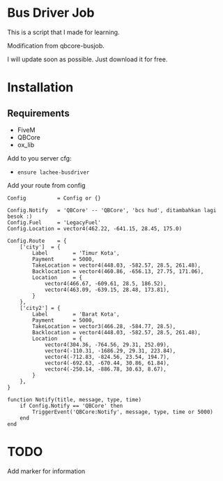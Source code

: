 # Bus Driver Job

This is a script that I made for learning.

Modification from qbcore-busjob.

I will update soon as possible. Just download it for free.

# Installation
## Requirements
- FiveM
- QBCore
- ox_lib

Add to you server cfg:
- `ensure lachee-busdriver`

Add your route from config

```
Config          = Config or {}

Config.Notify   = 'QBCore' -- 'QBCore', 'bcs hud', ditambahkan lagi besok :)
Config.Fuel     = 'LegacyFuel'
Config.Location = vector4(462.22, -641.15, 28.45, 175.0)

Config.Route    = {
    ['city']  = {
        Label        = 'Timur Kota',
        Payment      = 5000,
        TakeLocation = vector4(448.03, -582.57, 28.5, 261.48),
        Backlocation = vector4(460.86, -656.13, 27.75, 171.06),
        Location     = {
            vector4(466.67, -609.61, 28.5, 186.52),
            vector4(463.09, -639.15, 28.48, 173.81),
        }
    },
    ['city2'] = {
        Label        = 'Barat Kota',
        Payment      = 5000,
        TakeLocation = vector3(466.28, -584.77, 28.5),
        Backlocation = vector4(448.03, -582.57, 28.5, 261.48),
        Location     = {
            vector4(304.36, -764.56, 29.31, 252.09),
            vector4(-110.31, -1686.29, 29.31, 223.84),
            vector4(-712.83, -824.56, 23.54, 194.7),
            vector4(-692.63, -670.44, 30.86, 61.84),
            vector4(-250.14, -886.78, 30.63, 8.67),
        }
    },
}

function Notify(title, message, type, time)
    if Config.Notify == 'QBCore' then
        TriggerEvent('QBCore:Notify', message, type, time or 5000)
    end
end
```

# TODO
Add marker for information 
